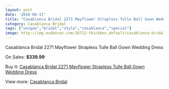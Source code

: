 ```yaml
---
layout: post
date: '2018-04-17'
title: "Casablanca Bridal 2271 Mayflower Strapless Tulle Ball Gown Wedding Dress"
category: Casablanca Bridal
tags: ["unique","bridal","style","casablanca","special"]
image: http://img.eudances.com/16722-thickbox_default/casablanca-bridal-2271-mayflower-strapless-tulle-ball-gown-wedding-dress.jpg
---
```

Casablanca Bridal 2271 Mayflower Strapless Tulle Ball Gown Wedding Dress

On Sales: **$339.99**
<a href="https://www.eudances.com/en/casablanca-bridal/4912-casablanca-bridal-2271-mayflower-strapless-tulle-ball-gown-wedding-dress.html"><amp-img layout="responsive" width="600" height="600" src="//img.eudances.com/16722-thickbox_default/casablanca-bridal-2271-mayflower-strapless-tulle-ball-gown-wedding-dress.jpg" alt="Casablanca Bridal 2271 Mayflower Strapless Tulle Ball Gown Wedding Dress 0" /></a>
<a href="https://www.eudances.com/en/casablanca-bridal/4912-casablanca-bridal-2271-mayflower-strapless-tulle-ball-gown-wedding-dress.html"><amp-img layout="responsive" width="600" height="600" src="//img.eudances.com/16729-thickbox_default/casablanca-bridal-2271-mayflower-strapless-tulle-ball-gown-wedding-dress.jpg" alt="Casablanca Bridal 2271 Mayflower Strapless Tulle Ball Gown Wedding Dress 1" /></a>
<a href="https://www.eudances.com/en/casablanca-bridal/4912-casablanca-bridal-2271-mayflower-strapless-tulle-ball-gown-wedding-dress.html"><amp-img layout="responsive" width="600" height="600" src="//img.eudances.com/16728-thickbox_default/casablanca-bridal-2271-mayflower-strapless-tulle-ball-gown-wedding-dress.jpg" alt="Casablanca Bridal 2271 Mayflower Strapless Tulle Ball Gown Wedding Dress 2" /></a>
<a href="https://www.eudances.com/en/casablanca-bridal/4912-casablanca-bridal-2271-mayflower-strapless-tulle-ball-gown-wedding-dress.html"><amp-img layout="responsive" width="600" height="600" src="//img.eudances.com/16727-thickbox_default/casablanca-bridal-2271-mayflower-strapless-tulle-ball-gown-wedding-dress.jpg" alt="Casablanca Bridal 2271 Mayflower Strapless Tulle Ball Gown Wedding Dress 3" /></a>
<a href="https://www.eudances.com/en/casablanca-bridal/4912-casablanca-bridal-2271-mayflower-strapless-tulle-ball-gown-wedding-dress.html"><amp-img layout="responsive" width="600" height="600" src="//img.eudances.com/16726-thickbox_default/casablanca-bridal-2271-mayflower-strapless-tulle-ball-gown-wedding-dress.jpg" alt="Casablanca Bridal 2271 Mayflower Strapless Tulle Ball Gown Wedding Dress 4" /></a>
<a href="https://www.eudances.com/en/casablanca-bridal/4912-casablanca-bridal-2271-mayflower-strapless-tulle-ball-gown-wedding-dress.html"><amp-img layout="responsive" width="600" height="600" src="//img.eudances.com/16725-thickbox_default/casablanca-bridal-2271-mayflower-strapless-tulle-ball-gown-wedding-dress.jpg" alt="Casablanca Bridal 2271 Mayflower Strapless Tulle Ball Gown Wedding Dress 5" /></a>
<a href="https://www.eudances.com/en/casablanca-bridal/4912-casablanca-bridal-2271-mayflower-strapless-tulle-ball-gown-wedding-dress.html"><amp-img layout="responsive" width="600" height="600" src="//img.eudances.com/16724-thickbox_default/casablanca-bridal-2271-mayflower-strapless-tulle-ball-gown-wedding-dress.jpg" alt="Casablanca Bridal 2271 Mayflower Strapless Tulle Ball Gown Wedding Dress 6" /></a>
<a href="https://www.eudances.com/en/casablanca-bridal/4912-casablanca-bridal-2271-mayflower-strapless-tulle-ball-gown-wedding-dress.html"><amp-img layout="responsive" width="600" height="600" src="//img.eudances.com/16723-thickbox_default/casablanca-bridal-2271-mayflower-strapless-tulle-ball-gown-wedding-dress.jpg" alt="Casablanca Bridal 2271 Mayflower Strapless Tulle Ball Gown Wedding Dress 7" /></a>

Buy it: [Casablanca Bridal 2271 Mayflower Strapless Tulle Ball Gown Wedding Dress](https://www.eudances.com/en/casablanca-bridal/4912-casablanca-bridal-2271-mayflower-strapless-tulle-ball-gown-wedding-dress.html "Casablanca Bridal 2271 Mayflower Strapless Tulle Ball Gown Wedding Dress")

View more: [Casablanca Bridal](https://www.eudances.com/en/4-casablanca-bridal "Casablanca Bridal")